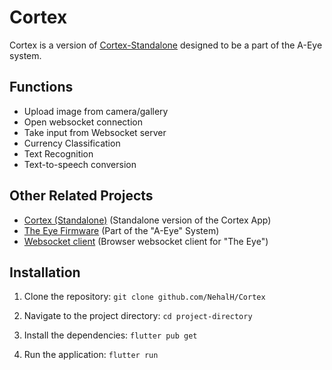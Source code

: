 # Cortex

Cortex is a version of [Cortex-Standalone](https://github.com/NehalH/Cortex-Standalone) designed to be a part of the A-Eye system. 

## Functions
 - Upload image from camera/gallery
 - Open websocket connection
 - Take input from Websocket server
 - Currency Classification
 - Text Recognition
 - Text-to-speech conversion

## Other Related Projects
 - [Cortex (Standalone)](https://github.com/NehalH/Cortex-standalone) (Standalone version of the Cortex App)
 - [The Eye Firmware](https://github.com/NehalH/The_Eye_Firmware) (Part of the "A-Eye" System)
 - [Websocket client](https://github.com/NehalH/WebSocket-client) (Browser websocket client for "The Eye")


## Installation

1. Clone the repository:
  `git clone github.com/NehalH/Cortex`

2. Navigate to the project directory:
  `cd project-directory`

3. Install the dependencies:
  `flutter pub get`

4. Run the application:
  `flutter run`
